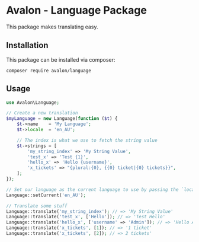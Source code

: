 # Avalon - Language Package

This package makes translating easy.

## Installation

This package can be installed via composer:

    composer require avalon/language

## Usage

````php
use Avalon\Language;

// Create a new translation
$myLanguage = new Language(function ($t) {
    $t->name    = 'My Language';
    $t->locale  = 'en_AU';

    // The index is what we use to fetch the string value
    $t->strings = [
        'my_string_index' => 'My String Value',
        'test_x' => 'Test {1}',
        'hello_x' => 'Hello {username}',
        'x_tickets' => "{plural:{0}, {{0} ticket|{0} tickets}}",
    ];
});

// Set our language as the current language to use by passing the `locale` value
Language::setCurrent('en_AU');

// Translate some stuff
Language::translate('my_string_index'); // => 'My String Value'
Language::translate('test_x', ['Hello']); // => 'Test Hello'
Language::translate('hello_x', ['username' => 'Admin']); // => 'Hello Admin'
Language::translate('x_tickets', [1]); // => '1 ticket'
Language::translate('x_tickets', [2]); // => 2 tickets'
````
